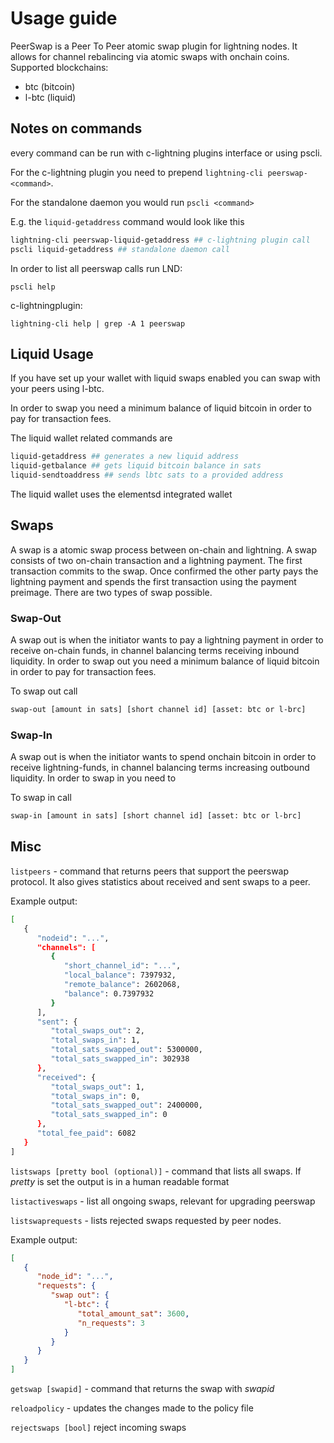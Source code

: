 # Usage guide

PeerSwap is a Peer To Peer atomic swap plugin for lightning nodes. It allows for channel rebalincing via atomic swaps with onchain coins. Supported blockchains:

- btc (bitcoin)
- l-btc (liquid)


## Notes on commands

every command can be run with c-lightning plugins interface or using pscli.

For the c-lightning plugin you need to prepend `lightning-cli peerswap-<command>`.

For the standalone daemon you would run `pscli <command>`

E.g. the `liquid-getaddress` command would look like this

```bash
lightning-cli peerswap-liquid-getaddress ## c-lightning plugin call
pscli liquid-getaddress ## standalone daemon call
```

In order to list all peerswap calls run
LND:

```pscli help```

c-lightningplugin:

```lightning-cli help | grep -A 1 peerswap```

## Liquid Usage

If you have set up your wallet with liquid swaps enabled you can swap with your peers using l-btc.

In order to swap you need a minimum balance of liquid bitcoin in order to pay for transaction fees.

The liquid wallet related commands are

```bash
liquid-getaddress ## generates a new liquid address
liquid-getbalance ## gets liquid bitcoin balance in sats
liquid-sendtoaddress ## sends lbtc sats to a provided address
```

The liquid wallet uses the elementsd integrated wallet

## Swaps

A swap is a atomic swap process between on-chain and lightning. A swap consists of two on-chain transaction and a lightning payment. The first transaction commits to the swap. Once confirmed the other party pays the lightning payment and spends the first transaction using the payment preimage.
There are two types of swap possible.

### Swap-Out

A swap out is when the initiator wants to pay a lightning payment in order to receive on-chain funds, in channel balancing terms receiving inbound liquidity. In order to swap out you need a minimum balance of liquid bitcoin in order to pay for transaction fees.

To swap out call

```bash
swap-out [amount in sats] [short channel id] [asset: btc or l-brc]
```


### Swap-In

A swap out is when the initiator wants to spend onchain bitcoin in order to receive lightning-funds, in channel balancing terms increasing outbound liquidity. In order to swap in you need to 

To swap in call

```bash
swap-in [amount in sats] [short channel id] [asset: btc or l-brc]
```

## Misc
`listpeers` - command that returns peers that support the peerswap protocol. It also gives statistics about received and sent swaps to a peer.

Example output:
```bash
[
   {
      "nodeid": "...",
      "channels": [
         {
            "short_channel_id": "...",
            "local_balance": 7397932,
            "remote_balance": 2602068,
            "balance": 0.7397932
         }
      ],
      "sent": {
         "total_swaps_out": 2,
         "total_swaps_in": 1,
         "total_sats_swapped_out": 5300000,
         "total_sats_swapped_in": 302938
      },
      "received": {
         "total_swaps_out": 1,
         "total_swaps_in": 0,
         "total_sats_swapped_out": 2400000,
         "total_sats_swapped_in": 0
      },
      "total_fee_paid": 6082
   }
]
```

`listswaps [pretty bool (optional)]` - command that lists all swaps. If _pretty_ is set the output is in a human readable format

`listactiveswaps` - list all ongoing swaps, relevant for upgrading peerswap

`listswaprequests` - lists rejected swaps requested by peer nodes.

Example output:
```json
[
   {
      "node_id": "...",
      "requests": {
         "swap out": {
            "l-btc": {
               "total_amount_sat": 3600,
               "n_requests": 3
            }
         }
      }
   }
]
```

`getswap [swapid]` - command that returns the swap with _swapid_

`reloadpolicy` - updates the changes made to the policy file

`rejectswaps [bool]` reject incoming swaps 
